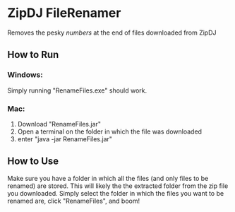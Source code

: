 # ZipDJ FileRenamer
Removes the pesky *numbers* at the end of files downloaded from ZipDJ

## How to Run

### Windows:  
Simply running "RenameFiles.exe" should work. 
### Mac:
 1) Download "RenameFiles.jar"
 2) Open a terminal on the folder in which the file was downloaded
 3) enter "java -jar RenameFiles.jar"

## How to Use
Make sure you have a folder in which all the files (and only files to be renamed) are stored.
This will likely the the extracted folder from the zip file you downloaded.
Simply select the folder in which the files you want to be renamed are, click "RenameFiles", and boom!
